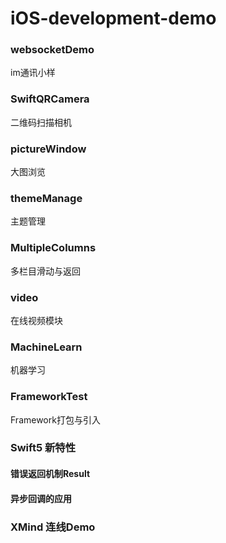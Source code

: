 # iOS-development-demo

### websocketDemo

im通讯小样

### SwiftQRCamera
二维码扫描相机

### pictureWindow
大图浏览

### themeManage
主题管理

### MultipleColumns
多栏目滑动与返回

### video
在线视频模块

### MachineLearn
机器学习

### FrameworkTest

Framework打包与引入

### Swift5 新特性

#### 错误返回机制Result

#### 异步回调的应用

### XMind 连线Demo

